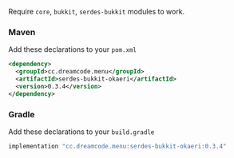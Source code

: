 Require ``core``, ``bukkit``, ``serdes-bukkit`` modules to work.
### Maven
Add these declarations to your ``pom.xml``

```xml
<dependency>
  <groupId>cc.dreamcode.menu</groupId>
  <artifactId>serdes-bukkit-okaeri</artifactId>
  <version>0.3.4</version>
</dependency>
```

### Gradle
Add these declarations to your ``build.gradle``

```gradle
implementation "cc.dreamcode.menu:serdes-bukkit-okaeri:0.3.4"
```